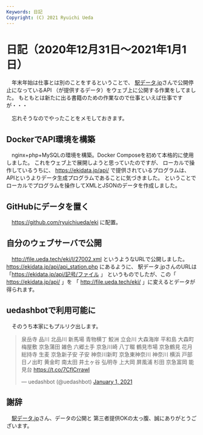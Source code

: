 ```yaml
---
Keywords: 日記
Copyright: (C) 2021 Ryuichi Ueda
---
```


# 日記（2020年12月31日〜2021年1月1日）

　年末年始は仕事とは別のことをするということで、
[駅データ.jp](https://ekidata.jp/)さんで公開停止になっているAPI
（が提供するデータ）をウェブ上に公開する作業をしてました。
もともとは新たに出る書籍のための作業なので仕事といえば仕事ですが・・・

　忘れそうなのでやったことをメモしておきます。

## DockerでAPI環境を構築

　nginx+php+MySQLの環境を構築。Docker Composeを初めて本格的に使用しました。
これをウェブ上で展開しようと思っていたのですが、
ローカルで操作しているうちに、
https://ekidata.jp/api/ で提供されているプログラムは、
APIというよりデータ生成プログラムであることに気づきました。
ということでローカルでプログラムを操作してXMLとJSONのデータを作成しました。

## GitHubにデータを置く

　https://github.com/ryuichiueda/eki に配置。


## 自分のウェブサーバで公開

　http://file.ueda.tech/eki/l/27002.xml というようなURLで公開しました。
https://ekidata.jp/api/api_station.php にあるように、
駅データ.jpさんのURLは 「https://ekidata.jp/api/記号/ファイル 」
というものでしたが、この「 https://ekidata.jp/api/ 」を
「 http://file.ueda.tech/eki/ 」に変えるとデータが得られます。

## uedashbotで利用可能に

　そのうち本家にもプルリク出します。

<blockquote class="twitter-tweet" data-partner="tweetdeck"><p lang="ja" dir="ltr">泉岳寺 品川 北品川 新馬場 青物横丁 鮫洲 立会川 大森海岸 平和島 大森町 梅屋敷 京急蒲田 雑色 六郷土手 京急川崎 八丁畷 鶴見市場 京急鶴見 花月総持寺 生麦 京急新子安 子安 神奈川新町 京急東神奈川 神奈川 横浜 戸部 日ノ出町 黄金町 南太田 井土ヶ谷 弘明寺 上大岡 屏風浦 杉田 京急富岡 能見台 <a href="https://t.co/7CflCrrawI">https://t.co/7CflCrrawI</a></p>&mdash; uedashbot (@uedashbot) <a href="https://twitter.com/uedashbot/status/1344829045112856577?ref_src=twsrc%5Etfw">January 1, 2021</a></blockquote>
<script async src="https://platform.twitter.com/widgets.js" charset="utf-8"></script>


## 謝辞

　[駅データ.jp](https://ekidata.jp/)さん、データの公開と
第三者提供OKの太っ腹、誠にありがとうございます。
